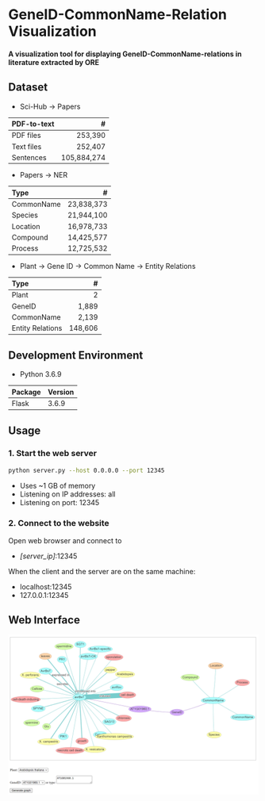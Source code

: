# GeneID-CommonName-Relation Visualization

#### A visualization tool for displaying GeneID-CommonName-relations in literature extracted by ORE

## Dataset

- Sci-Hub -> Papers

| PDF-to-text | &nbsp;&nbsp;&nbsp;&nbsp;&nbsp;&nbsp;&nbsp;&nbsp;# |
| :-- | --: |
| PDF files   |     253,390 |
| Text files  |     252,407 |
| Sentences   | 105,884,274 |

- Papers -> NER

| Type | &nbsp;&nbsp;&nbsp;&nbsp;&nbsp;&nbsp;&nbsp;# |
| :-- | --: |
| CommonName | 23,838,373 |
| Species    | 21,944,100 |
| Location   | 16,978,733 |
| Compound   | 14,425,577 |
| Process    | 12,725,532 |

- Plant -> Gene ID -> Common Name -> Entity Relations

| Type | &nbsp;&nbsp;&nbsp;&nbsp;&nbsp;# |
| :-- | --: |
| Plant            |       2 |
| GeneID           |   1,889 |
| CommonName       |   2,139 |
| Entity Relations | 148,606 |

## Development Environment

- Python 3.6.9

| Package | Version |
|-|-|
| Flask | 3.6.9 |

## Usage

### 1. Start the web server

```bash
python server.py --host 0.0.0.0 --port 12345
```

- Uses ~1 GB of memory
- Listening on IP addresses: all
- Listening on port: 12345

### 2. Connect to the website

Open web browser and connect to

- _\[server_ip\]_:12345

When the client and the server are on the same machine:

- localhost:12345
- 127.0.0.1:12345

## Web Interface

![website](img/website.png)
